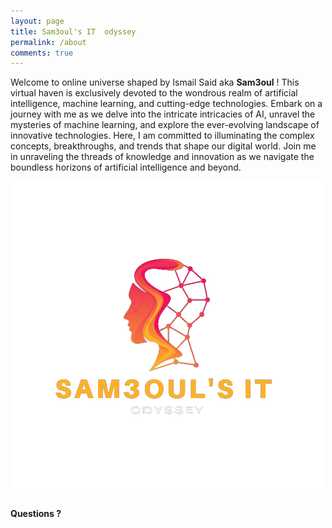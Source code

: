 ```yaml
---
layout: page
title: Sam3oul's IT  odyssey
permalink: /about
comments: true
---
```


<div class="row justify-content-between">
<div class="col-md-8 pr-5">

<p>Welcome to  online universe shaped by Ismail Said aka <b>Sam3oul</b> ! This virtual haven is exclusively devoted to the wondrous realm of artificial intelligence, machine learning, and cutting-edge technologies. Embark on a journey with me as we delve into the intricate intricacies of AI, unravel the mysteries of machine learning, and explore the ever-evolving landscape of innovative technologies. Here, I am committed to illuminating the complex concepts, breakthroughs, and trends that shape our digital world. Join me in unraveling the threads of knowledge and innovation as we navigate the boundless horizons of artificial intelligence and beyond. </p>

<p class="mb-5"><img class="shadow-lg" src="/assets/images/log.png" alt="Sam3oul's website" /></p>

<h4>Questions ?</h4>


</div>

<div class="col-md-4">

<div class="sticky-top sticky-top-80">
</div>
</div>
</div>

